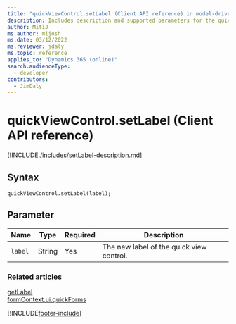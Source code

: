 ```yaml
---
title: "quickViewControl.setLabel (Client API reference) in model-driven apps"
description: Includes description and supported parameters for the quickViewControl.setLabel method.
author: MitiJ
ms.author: mijosh
ms.date: 03/12/2022
ms.reviewer: jdaly
ms.topic: reference
applies_to: "Dynamics 365 (online)"
search.audienceType: 
  - developer
contributors:
  - JimDaly
---
```

# quickViewControl.setLabel (Client API reference)



[!INCLUDE[./includes/setLabel-description.md](./includes/setLabel-description.md)]

## Syntax

`quickViewControl.setLabel(label);`

## Parameter

|Name|Type|Required|Description|
|--|--|--|--|
|`label`|String|Yes|The new label of the quick view control.|

### Related articles

[getLabel](getLabel.md)   
[formContext.ui.quickForms](../formContext-ui-quickForms.md)

[!INCLUDE[footer-include](../../../../../includes/footer-banner.md)]
